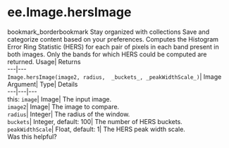  
#  ee.Image.hersImage 
bookmark_borderbookmark Stay organized with collections  Save and categorize content based on your preferences.
Computes the Histogram Error Ring Statistic (HERS) for each pair of pixels in each band present in both images. Only the bands for which HERS could be computed are returned. 
Usage| Returns  
---|---  
`Image.hersImage(image2, radius,  _buckets_, _peakWidthScale_)`| Image  
Argument| Type| Details  
---|---|---  
this: `image`| Image| The input image.  
`image2`| Image| The image to compare.  
`radius`| Integer| The radius of the window.  
`buckets`| Integer, default: 100| The number of HERS buckets.  
`peakWidthScale`| Float, default: 1| The HERS peak width scale.  
Was this helpful?
